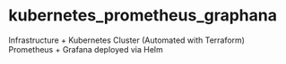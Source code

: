 # kubernetes_prometheus_graphana
Infrastructure + Kubernetes Cluster (Automated with Terraform)  Prometheus + Grafana deployed via Helm
